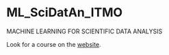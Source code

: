 # ML_SciDatAn_ITMO
MACHINE LEARNING FOR SCIENTIFIC DATA ANALYSIS

Look for a course on the <a href="[url](https://moodle.itmo.ru/course/search.php?areaids=core_course-course&q=%D0%BC%D0%B0%D1%88%D0%B8%D0%BD%D0%BD%D0%BE%D0%B5+%D0%BE%D0%B1%D1%83%D1%87%D0%B5%D0%BD%D0%B8%D0%B5)https://moodle.itmo.ru/course/search.php?areaids=core_course-course&q=%D0%BC%D0%B0%D1%88%D0%B8%D0%BD%D0%BD%D0%BE%D0%B5+%D0%BE%D0%B1%D1%83%D1%87%D0%B5%D0%BD%D0%B8%D0%B5">website</a>.
